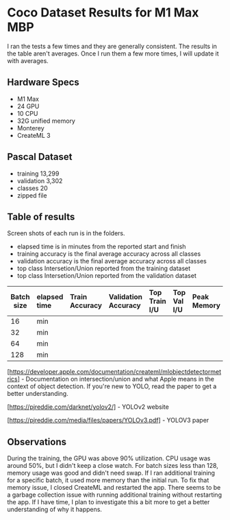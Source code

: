 # Coco Dataset Results for M1 Max MBP

I ran the tests a few times and they are generally consistent. The results in the table aren't averages. Once I run them a few more times, I will update it with averages.

## Hardware Specs
* M1 Max
* 24 GPU
* 10 CPU
* 32G unified memory
* Monterey
* CreateML 3

## Pascal Dataset

* training 13,299 
* validation 3,302 
* classes 20
* zipped file 

## Table of results

Screen shots of each run is in the folders.

* elapsed time is in minutes from the reported start and finish
* training accuracy is the final average accuracy across all classes
* validation accuracy is the final average accuracy across all classes
* top class Intersetion/Union reported from the training dataset
* top class Intersetion/Union reported from the validation dataset

|Batch size | elapsed time | Train Accuracy | Validation Accuracy | Top Train I/U | Top Val I/U | Peak Memory |
|-----------|:-------------|:---------------|:--------------------|:--------------|:------------|:------------|
| 16       |  min      |              |                   |             |          |  |
| 32       |  min      |              |                   |             |          |  |
| 64       |  min      |              |                   |             |          |  |
| 128      |  min      |              |                   |             |          |  |

[https://developer.apple.com/documentation/createml/mlobjectdetectormetrics] - Documentation on intersection/union and what Apple means in the context of object detection. If you're new to YOLO, read the paper to get a better understanding.

[https://pjreddie.com/darknet/yolov2/] - YOLOv2 website

[https://pjreddie.com/media/files/papers/YOLOv3.pdf] - YOLOV3 paper

## Observations

During the training, the GPU was above 90% utilization. CPU usage was around 50%, but I didn't keep a close watch. For batch sizes less than 128, memory usage was good and didn't need swap. If I ran additional training for a specific batch, it used more memory than the initial run. To fix that memory issue, I closed CreateML and restarted the app. There seems to be a garbage collection issue with running additional training without restarting the app. If I have time, I plan to investigate this a bit more to get a better understanding of why it happens.

